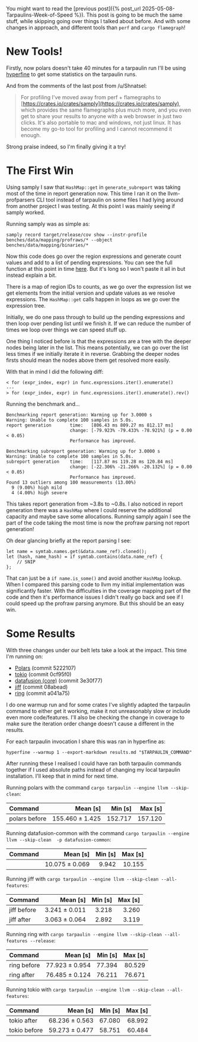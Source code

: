 
You might want to read the [previous post]({% post_url 2025-05-08-Tarpaulins-Week-of-Speed %}). 
This post is going to be much the same stuff, while skipping going over
things I talked about before. And with some changes in approach, and 
different tools than `perf` and `cargo flamegraph`!

# New Tools!

Firstly, now polars doesn't take 40 minutes for a tarpaulin run I'll
be using [hyperfine](https://github.com/sharkdp/hyperfine) to get some
statistics on the tarpaulin runs.

And from the comments of the last post from /u/Shnatsel:

> For profiling I've moved away from perf + flamegraphs to
> [https://crates.io/crates/samply](https://crates.io/crates/samply),
> which provides the same flamegraphs plus much more, and you even get
> to share your results to anyone with a web browser in just two clicks.
> It's also portable to mac and windows, not just linux. It has become my go-to 
> tool for profiling and I cannot recommend it enough.

Strong praise indeed, so I'm finally giving it a try!

# The First Win

Using samply I saw that `HashMap::get` in `generate_subreport` was taking
most of the time in report generation now. This time I ran it on the
llvm-profparsers CLI tool instead of tarpaulin on some files I had lying
around from another project I was testing. At this point I was mainly seeing if
samply worked.

Running samply was as simple as:

```
samply record target/release/cov show --instr-profile benches/data/mapping/profraws/* --object benches/data/mapping/binaries/*
```

Now this code does go over the region expressions and generate count values and
add to a list of pending expressions. You can see the full function at this point
in time [here](https://github.com/xd009642/llvm-profparser/blob/54a2dcfff0e6103b21464f37cea1597125db9e2d/src/coverage/coverage_mapping.rs#L150-L276). But it's long so I won't paste it all in but instead explain a bit.

There is a map of region IDs to counts, as we go over the expression list we
get elements from the initial version and update values as we resolve expressions.
The `HashMap::get` calls happen in loops as we go over the expression tree.

Initially, we do one pass through to build up the pending expressions and then
loop over pending list until we finish it. If we can reduce the number of times
we loop over things we can speed stuff up.

One thing I noticed before is that the expressions are a tree with the deeper
nodes being later in the list. This means potentially, we can go over the list
less times if we initially iterate it in reverse. Grabbing the deeper nodes firsts
should mean the nodes above them get resolved more easily.

With that in mind I did the following diff:

```
< for (expr_index, expr) in func.expressions.iter().enumerate()
---
> for (expr_index, expr) in func.expressions.iter().enumerate().rev()
```

Running the benchmark and...

```
Benchmarking report generation: Warming up for 3.0000 s
Warning: Unable to complete 100 samples in 5.0s. 
report generation       time:   [806.43 ms 809.27 ms 812.17 ms]                              
                        change: [-79.923% -79.433% -78.921%] (p = 0.00 < 0.05)
                        Performance has improved.

Benchmarking subreport generation: Warming up for 3.0000 s
Warning: Unable to complete 100 samples in 5.0s. 
subreport generation    time:   [117.87 ms 119.28 ms 120.84 ms]                                 
                        change: [-22.306% -21.266% -20.132%] (p = 0.00 < 0.05)
                        Performance has improved.
Found 13 outliers among 100 measurements (13.00%)
  9 (9.00%) high mild
  4 (4.00%) high severe
```

This takes report generation from ~3.8s to ~0.8s. I also noticed in report
generation there was a `HashMap` where I could reserve the additional capacity
and maybe save some allocations. Running samply again I see the part of the code
taking the most time is now the profraw parsing not report generation! 

Oh dear glancing briefly at the report parsing I see:

```
let name = symtab.names.get(&data.name_ref).cloned();
let (hash, name_hash) = if symtab.contains(data.name_ref) {
    // SNIP
};
```

That can just be a `if name.is_some()` and avoid another `HashMap` lookup.
When I compared this parsing code to llvm my initial implementation was significantly
faster. With the difficulties in the coverage mapping part of the code and then it's
performance issues I didn't really go back and see if I could speed up the profraw
parsing anymore. But this should be an easy win.

# Some Results

With three changes under our belt lets take a look at the impact. This time I'm running
on:

* [Polars](https://github.com/pola-rs/polars) (commit 5222107)
* [tokio](https://github.com/tokio-rs/tokio) (commit 0cf95f0)
* [datafusion (core)](https://github.com/apache/datafusion) (commit 3e30f77)
* [jiff](https://github.com/BurntSushi/jiff) (commit 08abead)
* [ring](https://github.com/briansmith/ring) (commit a041a75)

I do one warmup run and for some crates I've slightly adapted the tarpaulin command to
either get it working, make it not unreasonably slow or include even more code/features.
I'll also be checking the change in coverage to make sure the iteration order
change doesn't cause a different in the results.

For each tarpaulin invocation I share this was ran in hyperfine as:

```
hyperfine --warmup 1 --export-markdown results.md "$TARPAULIN_COMMAND" 
```

After running these I realised I could have ran both tarpaulin commands together
if I used absolute paths instead of changing my local tarpaulin installation.
I'll keep that in mind for next time.

Running polars with the command `cargo tarpaulin --engine llvm --skip-clean`:

| Command | Mean [s] | Min [s] | Max [s] |
|:---|---:|---:|---:|
| polars before  | 155.460 ± 1.425 | 152.717 | 157.120 |

Running datafusion-common with the command
`cargo tarpaulin --engine llvm --skip-clean  -p datafusion-common`:

| Command | Mean [s] | Min [s] | Max [s] |
|:---|---:|---:|---:|
|  | 10.075 ± 0.069 | 9.942 | 10.155 |

Running jiff with `cargo tarpaulin --engine llvm --skip-clean --all-features`:

| Command | Mean [s] | Min [s] | Max [s] |
|:---|---:|---:|---:|
| jiff before  | 3.241 ± 0.011 | 3.218 | 3.260 | 
| jiff after | 3.063 ± 0.064 | 2.892 | 3.119 | 

Running ring with `cargo tarpaulin --engine llvm --skip-clean --all-features --release`:

| Command | Mean [s] | Min [s] | Max [s] |
|:---|---:|---:|---:|
| ring before  | 77.923 ± 0.954 | 77.394 | 80.529 | 
| ring after | 76.485 ± 0.124 | 76.211 | 76.671 |

Running tokio with `cargo tarpaulin --engine llvm --skip-clean --all-features`:

| Command | Mean [s] | Min [s] | Max [s] | 
|:---|---:|---:|---:|
| tokio after  | 68.236 ± 0.563 | 67.080 | 68.992 | 
| tokio before | 59.273 ± 0.477 | 58.751 | 60.484 |
